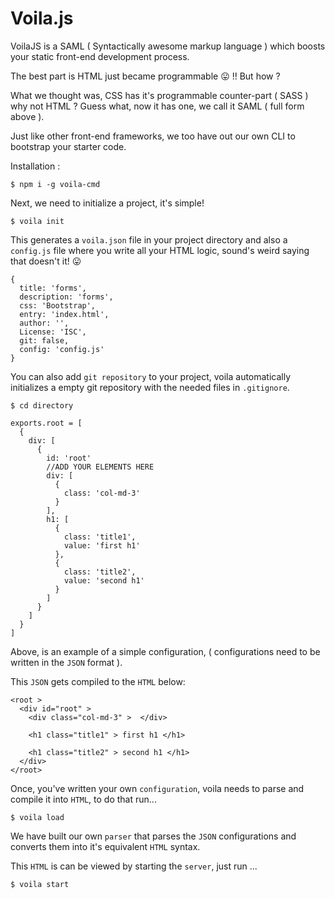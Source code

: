 # Voila.js
VoilaJS is a  SAML ( Syntactically awesome markup language ) which boosts your static front-end development process.

The best part is HTML just became programmable :stuck_out_tongue: !! But how ?

What we thought was, CSS has it's programmable counter-part ( SASS ) why not HTML ? Guess what, now it has one, we call it SAML ( full form above ).

Just like other front-end frameworks, we too have out our own CLI to bootstrap your starter code.

Installation :

```
$ npm i -g voila-cmd
```

Next, we need to initialize a project, it's simple!

```
$ voila init
```

This generates a `voila.json` file in your project directory and also a `config.js` file where you write all your HTML logic, sound's weird saying that doesn't it! :stuck_out_tongue:

```
{
  title: 'forms',
  description: 'forms',
  css: 'Bootstrap',
  entry: 'index.html',
  author: '',
  License: 'ISC',
  git: false,
  config: 'config.js'
}
```
You can also add `git repository` to your project, voila automatically initializes a empty git repository with the needed files in `.gitignore`.

```
$ cd directory
```

```
exports.root = [
  {
    div: [
      {
        id: 'root'
        //ADD YOUR ELEMENTS HERE
        div: [
          {
            class: 'col-md-3'
          }
        ],
        h1: [
          {
            class: 'title1',
            value: 'first h1'
          },
          {
            class: 'title2',
            value: 'second h1'
          }
        ]
      }
    ]
  }
]
```

Above, is an example of a simple configuration, ( configurations need to be written in the `JSON` format ).

This `JSON` gets compiled to the `HTML` below:

```
<root >
  <div id="root" >
    <div class="col-md-3" >  </div>
 
    <h1 class="title1" > first h1 </h1>

    <h1 class="title2" > second h1 </h1>
  </div>
</root>
```


Once, you've written your own `configuration`, voila needs to parse and compile it into `HTML`, to do that run...


```
$ voila load
```

We have built our own `parser` that parses the `JSON` configurations and converts them into it's equivalent `HTML` syntax.

This `HTML` is can be viewed by starting the `server`, just run ...

```
$ voila start
```
